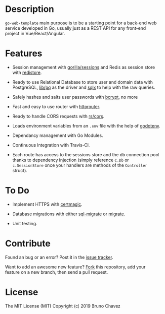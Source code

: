 # Description

`go-web-template` main purpose is to be a starting point 
for a back-end web service developed in Go, usually just as a 
REST API for any front-end project in Vue/React/Angular.

# Features 

+ Session management with 
[gorilla/sessions](https://github.com/gorilla/sessions) and 
Redis as session store with 
[redistore](https://github.com/boj/redistore).

+ Ready to use Relational Database to store user and domain data with PostgreSQL,
[lib/pq](https://github.com/lib/pq) as the driver and 
[sqlx](https://github.com/jmoiron/sqlx) to help with the raw queries.

+ Safely hashes and salts user passwords with [bcrypt](https://godoc.org/golang.org/x/crypto/bcrypt), no more

+ Fast and easy to use router with [httprouter](https://github.com/julienschmidt/httprouter).

+ Ready to handle CORS requests with [rs/cors](https://github.com/rs/cors).

+ Loads environment variables from an `.env` file with the help of [godotenv](https://github.com/joho/godotenv).

+ Dependancy management with Go Modules.

+ Continuous Integration with Travis-CI.

+ Each route has access to the sessions store 
and the db connection pool thanks to dependency injection 
(simply reference `c.Db` or `c.SessionStore` once 
your handlers are methods of the `Controller` struct).

# To Do

+ Implement HTTPS with [certmagic](https://github.com/mholt/certmagic).

+ Database migrations with either 
[sql-migrate](https://github.com/rubenv/sql-migrate) or 
[migrate](https://github.com/golang-migrate/migrate).

+ Unit testing.

# Contribute

Found an bug or an error? Post it in the [issue tracker](https://github.com/bruno-chavez/go-web-template/issues).

Want to add an awesome new feature? [Fork](https://github.com/bruno-chavez/go-web-template/fork) this repository, add your feature on a new branch, then send a pull request.

# License
The MIT License (MIT)
Copyright (c) 2019 Bruno Chavez